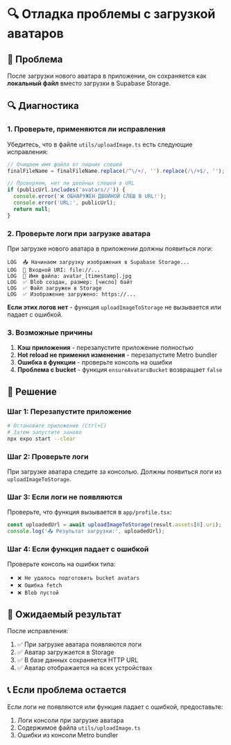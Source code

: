 # 🔍 Отладка проблемы с загрузкой аватаров

## 🚨 Проблема

После загрузки нового аватара в приложении, он сохраняется как **локальный файл** вместо загрузки в Supabase Storage.

## 🔍 Диагностика

### 1. Проверьте, применяются ли исправления

Убедитесь, что в файле `utils/uploadImage.ts` есть следующие исправления:

```typescript
// Очищаем имя файла от лишних слешей
finalFileName = finalFileName.replace(/^\/+/, '').replace(/\/+$/, '');

// Проверяем, нет ли двойных слешей в URL
if (publicUrl.includes('avatars//')) {
  console.error('❌ ОБНАРУЖЕН ДВОЙНОЙ СЛЕШ В URL!');
  console.error('URL:', publicUrl);
  return null;
}
```

### 2. Проверьте логи при загрузке аватара

При загрузке нового аватара в приложении должны появиться логи:

```
LOG  📤 Начинаем загрузку изображения в Supabase Storage...
LOG  📁 Входной URI: file://...
LOG  📁 Имя файла: avatar_[timestamp].jpg
LOG  ✅ Blob создан, размер: [число] байт
LOG  ✅ Файл загружен в Storage
LOG  ✅ Изображение загружено: https://...
```

**Если этих логов нет** - функция `uploadImageToStorage` не вызывается или падает с ошибкой.

### 3. Возможные причины

1. **Кэш приложения** - перезапустите приложение полностью
2. **Hot reload не применил изменения** - перезапустите Metro bundler
3. **Ошибка в функции** - проверьте консоль на ошибки
4. **Проблема с bucket** - функция `ensureAvatarsBucket` возвращает `false`

## 🔧 Решение

### Шаг 1: Перезапустите приложение
```bash
# Остановите приложение (Ctrl+C)
# Затем запустите заново
npx expo start --clear
```

### Шаг 2: Проверьте логи
При загрузке аватара следите за консолью. Должны появиться логи из `uploadImageToStorage`.

### Шаг 3: Если логи не появляются
Проверьте, что функция вызывается в `app/profile.tsx`:

```typescript
const uploadedUrl = await uploadImageToStorage(result.assets[0].uri);
console.log('📤 Результат загрузки:', uploadedUrl);
```

### Шаг 4: Если функция падает с ошибкой
Проверьте консоль на ошибки типа:
- `❌ Не удалось подготовить bucket avatars`
- `❌ Ошибка fetch`
- `❌ Blob пустой`

## 🎯 Ожидаемый результат

После исправления:
1. ✅ При загрузке аватара появляются логи
2. ✅ Аватар загружается в Storage
3. ✅ В базе данных сохраняется HTTP URL
4. ✅ Аватар отображается на всех устройствах

## 📞 Если проблема остается

Если логи не появляются или функция падает с ошибкой, предоставьте:
1. Логи консоли при загрузке аватара
2. Содержимое файла `utils/uploadImage.ts`
3. Ошибки из консоли Metro bundler 